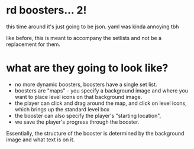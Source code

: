 # rd boosters... 2!

this time around it's just going to be json. yaml was kinda
annoying tbh

like before, this is meant to accompany the setlists and not be
a replacement for them. 

# what are they going to look like?

 - no more dynamic boosters, boosters have a single set list.
 - boosters are "maps" - you specify a background image and where
   you want to place level icons on that background image.
 - the player can click and drag around the map, and click on
   level icons, which brings up the standard level box
 - the booster can also specify the player's "starting location",
 - we save the player's progress through the booster.

Essentially, the structure of the booster is determined by the
background image and what text is on it. 